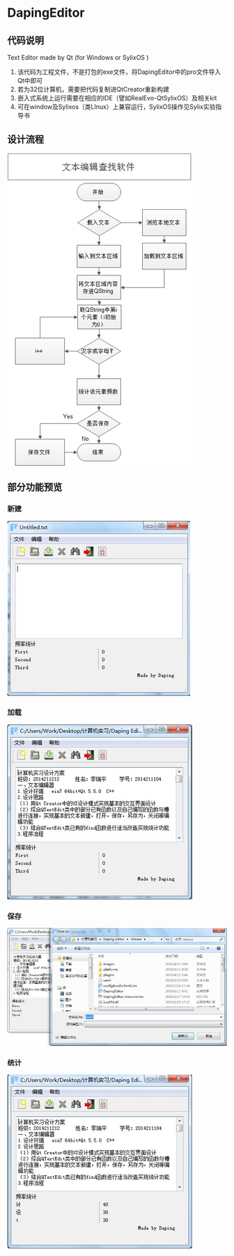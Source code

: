 # DapingEditor

## 代码说明
Text Editor made by Qt  (for Windows or SylixOS )
1. 该代码为工程文件，不是打包的exe文件，将DapingEditor中的pro文件导入Qt中即可
2. 若为32位计算机，需要把代码复制进QtCreator重新构建
3. 嵌入式系统上运行需要在相应的IDE（譬如RealEvo-QtSylixOS）及相关kit
4. 可在window及Sylixos（类LInux）上兼容运行，SylixOS操作见Sylix实验指导书

## 设计流程
![flow](https://github.com/Ruiping-Li/DapingEditor/blob/master/img/flow.jpg?raw=true)

## 部分功能预览
### 新建
![new](https://github.com/Ruiping-Li/DapingEditor/blob/master/img/new.jpg?raw=true)
### 加载
![load](https://github.com/Ruiping-Li/DapingEditor/blob/master/img/load.jpg)
### 保存
![save](https://github.com/Ruiping-Li/DapingEditor/blob/master/img/save.jpg)
### 统计
![statistics](https://github.com/Ruiping-Li/DapingEditor/blob/master/img/statistics.jpg)
